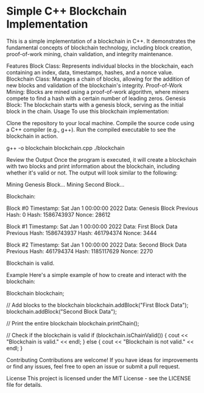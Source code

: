 # Simple C++ Blockchain Implementation

This is a simple implementation of a blockchain in C++. It demonstrates the fundamental concepts of blockchain technology, including block creation, proof-of-work mining, chain validation, and integrity maintenance.

Features
Block Class: Represents individual blocks in the blockchain, each containing an index, data, timestamps, hashes, and a nonce value.
Blockchain Class: Manages a chain of blocks, allowing for the addition of new blocks and validation of the blockchain's integrity.
Proof-of-Work Mining: Blocks are mined using a proof-of-work algorithm, where miners compete to find a hash with a certain number of leading zeros.
Genesis Block: The blockchain starts with a genesis block, serving as the initial block in the chain.
Usage
To use this blockchain implementation:

Clone the repository to your local machine.
Compile the source code using a C++ compiler (e.g., g++).
Run the compiled executable to see the blockchain in action.

g++ -o blockchain blockchain.cpp
./blockchain

Review the Output
Once the program is executed, it will create a blockchain with two blocks and print information about the blockchain, including whether it's valid or not. The output will look similar to the following:

Mining Genesis Block...
Mining Second Block...

Blockchain:

Block #0
Timestamp: Sat Jan  1 00:00:00 2022
Data: Genesis Block
Previous Hash: 0
Hash: 1586743937
Nonce: 28612

Block #1
Timestamp: Sat Jan  1 00:00:00 2022
Data: First Block Data
Previous Hash: 1586743937
Hash: 461794374
Nonce: 3444

Block #2
Timestamp: Sat Jan  1 00:00:00 2022
Data: Second Block Data
Previous Hash: 461794374
Hash: 1185117629
Nonce: 2270

Blockchain is valid.

Example
Here's a simple example of how to create and interact with the blockchain:

Blockchain blockchain;

// Add blocks to the blockchain
blockchain.addBlock("First Block Data");
blockchain.addBlock("Second Block Data");

// Print the entire blockchain
blockchain.printChain();

// Check if the blockchain is valid
if (blockchain.isChainValid()) {
    cout << "Blockchain is valid." << endl;
} else {
    cout << "Blockchain is not valid." << endl;
}


Contributing
Contributions are welcome! If you have ideas for improvements or find any issues, feel free to open an issue or submit a pull request.

License
This project is licensed under the MIT License - see the LICENSE file for details.

